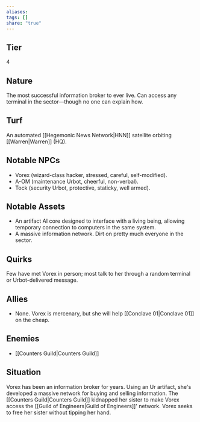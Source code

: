 ```yaml
---
aliases: 
tags: []
share: "true"
---
```

## Tier
4

## Nature
The most successful information broker to ever live. Can access any terminal in the sector—though no one can explain how.

## Turf
An automated [[Hegemonic News Network|HNN]] satellite orbiting [[Warren|Warren]] (HQ).

## Notable NPCs
- Vorex (wizard-class hacker, stressed, careful, self-modified).
- A-OM (maintenance Urbot, cheerful, non-verbal).
- Tock (security Urbot, protective, staticky, well armed).

## Notable Assets
- An artifact AI core designed to interface with a living being, allowing temporary connection to computers in the same system.
- A massive information network. Dirt on pretty much everyone in the sector.

## Quirks
Few have met Vorex in person; most talk to her through a random terminal or Urbot-delivered message.

## Allies
- None. Vorex is mercenary, but she will help [[Conclave 01|Conclave 01]] on the cheap.

## Enemies
- [[Counters Guild|Counters Guild]]

## Situation
Vorex has been an information broker for years. Using an Ur artifact, she's developed a massive network for buying and selling information. The [[Counters Guild|Counters Guild]] kidnapped her sister to make Vorex access the [[Guild of Engineers|Guild of Engineers]]' network. Vorex seeks to free her sister without tipping her hand.
